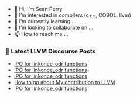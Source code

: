 - 👋 Hi, I’m Sean Perry
- 👀 I’m interested in compilers (c++, COBOL, llvm)
- 🌱 I’m currently learning ...
- 💞️ I’m looking to collaborate on ...
- 📫 How to reach me ...

<!---
s66perry/s66perry is a ✨ special ✨ repository because its `README.md` (this file) appears on your GitHub profile.
You can click the Preview link to take a look at your changes.
--->
### 📕 Latest LLVM Discourse Posts

<!-- DISCOURSE-LLVM:START -->
- [IPO for linkonce_odr functions](https://discourse.llvm.org/t/ipo-for-linkonce-odr-functions/69404#post_6)
- [IPO for linkonce_odr functions](https://discourse.llvm.org/t/ipo-for-linkonce-odr-functions/69404#post_5)
- [IPO for linkonce_odr functions](https://discourse.llvm.org/t/ipo-for-linkonce-odr-functions/69404#post_4)
- [How to go about My contribution to LLVM](https://discourse.llvm.org/t/how-to-go-about-my-contribution-to-llvm/69401#post_3)
- [IPO for linkonce_odr functions](https://discourse.llvm.org/t/ipo-for-linkonce-odr-functions/69404#post_3)
<!-- DISCOURSE-LLVM:END -->
